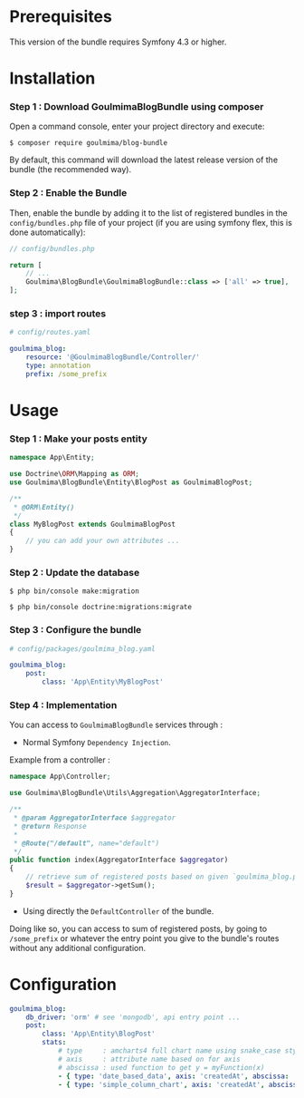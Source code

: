 Prerequisites
=============

This version of the bundle requires Symfony 4.3 or higher.

Installation
============
 
### Step 1 : Download GoulmimaBlogBundle using composer
 
Open a command console, enter your project directory and execute:
 
```console
$ composer require goulmima/blog-bundle
```

By default, this command will download the latest release version of the bundle (the recommended way). 

### Step 2 : Enable the Bundle
 
Then, enable the bundle by adding it to the list of registered bundles
in the `config/bundles.php` file of your project (if you are using symfony flex, this is done automatically):

```php
// config/bundles.php

return [
    // ...
    Goulmima\BlogBundle\GoulmimaBlogBundle::class => ['all' => true],
];
```

### step 3 : import routes

```yaml
# config/routes.yaml

goulmima_blog:
    resource: '@GoulmimaBlogBundle/Controller/'
    type: annotation
    prefix: /some_prefix 
```

Usage
=====

### Step 1 : Make your posts entity

```php
namespace App\Entity;

use Doctrine\ORM\Mapping as ORM;
use Goulmima\BlogBundle\Entity\BlogPost as GoulmimaBlogPost;

/**
 * @ORM\Entity()
 */
class MyBlogPost extends GoulmimaBlogPost
{
    // you can add your own attributes ...
}
```

### Step 2 : Update the database

``` console
$ php bin/console make:migration
```
``` console
$ php bin/console doctrine:migrations:migrate
```

### Step 3 : Configure the bundle

```yaml
# config/packages/goulmima_blog.yaml

goulmima_blog:
    post:
        class: 'App\Entity\MyBlogPost'

```

### Step 4 : Implementation

You can access to `GoulmimaBlogBundle` services through :

- Normal Symfony `Dependency Injection`.

Example from a controller :

```php
namespace App\Controller;

use Goulmima\BlogBundle\Utils\Aggregation\AggregatorInterface;

/**
 * @param AggregatorInterface $aggregator
 * @return Response
 *
 * @Route("/default", name="default")
 */
public function index(AggregatorInterface $aggregator)
{
    // retrieve sum of registered posts based on given `goulmima_blog.post.class`
    $result = $aggregator->getSum();
}
```
- Using directly the `DefaultController` of the bundle.

Doing like so, you can access to sum of registered posts, by going to `/some_prefix` or whatever the entry point you give to the bundle's routes
without any additional configuration.

Configuration
=============

``` yaml
goulmima_blog:
    db_driver: 'orm' # see 'mongodb', api entry point ...
    post:
        class: 'App\Entity\BlogPost'
        stats:
            # type     : amcharts4 full chart name using snake_case style
            # axis     : attribute name based on for axis
            # abscissa : used function to get y = myFunction(x) 
            - { type: 'date_based_data', axis: 'createdAt', abscissa: 'myFunction' }
            - { type: 'simple_column_chart', axis: 'createdAt', abscissa: 'myAnotherFunction' }

```
